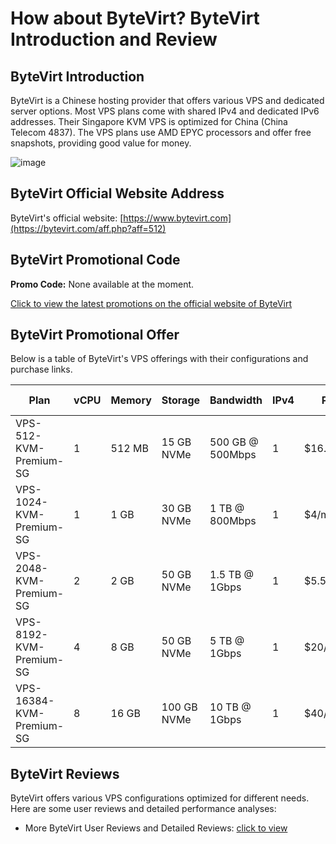 # How about ByteVirt? ByteVirt Introduction and Review

## ByteVirt Introduction

ByteVirt is a Chinese hosting provider that offers various VPS and dedicated server options. Most VPS plans come with shared IPv4 and dedicated IPv6 addresses. Their Singapore KVM VPS is optimized for China (China Telecom 4837). The VPS plans use AMD EPYC processors and offer free snapshots, providing good value for money.

![image](https://github.com/zhehd921/ByteVirt/assets/169760342/244776b5-406e-4210-93d5-01a090b28365)

## ByteVirt Official Website Address

ByteVirt's official website: [https://www.bytevirt.com](https://bytevirt.com/aff.php?aff=512)

## ByteVirt Promotional Code

**Promo Code:** None available at the moment.

[Click to view the latest promotions on the official website of ByteVirt](https://bytevirt.com/aff.php?aff=512)

## ByteVirt Promotional Offer

Below is a table of ByteVirt's VPS offerings with their configurations and purchase links.

| Plan                     | vCPU | Memory | Storage     | Bandwidth       | IPv4 | Price       | Purchase Link                                                                                 |
|--------------------------|------|--------|-------------|-----------------|------|-------------|---------------------------------------------------------------------------------------------|
| VPS-512-KVM-Premium-SG   | 1    | 512 MB | 15 GB NVMe  | 500 GB @ 500Mbps| 1    | $16.88/6mo  | [Purchase](https://bytevirt.com/aff.php?aff=512&pid=197)                                    |
| VPS-1024-KVM-Premium-SG  | 1    | 1 GB   | 30 GB NVMe  | 1 TB @ 800Mbps  | 1    | $4/month    | [Purchase](https://bytevirt.com/aff.php?aff=512&pid=198)                                     |
| VPS-2048-KVM-Premium-SG  | 2    | 2 GB   | 50 GB NVMe  | 1.5 TB @ 1Gbps  | 1    | $5.5/month  | [Purchase](https://bytevirt.com/aff.php?aff=512&pid=199)                                     |
| VPS-8192-KVM-Premium-SG  | 4    | 8 GB   | 50 GB NVMe  | 5 TB @ 1Gbps    | 1    | $20/month   | [Purchase](https://bytevirt.com/aff.php?aff=512&pid=201)                                     |
| VPS-16384-KVM-Premium-SG | 8    | 16 GB  | 100 GB NVMe | 10 TB @ 1Gbps   | 1    | $40/month   | [Purchase](https://bytevirt.com/aff.php?aff=512&pid=202)                                     |

## ByteVirt Reviews

ByteVirt offers various VPS configurations optimized for different needs. Here are some user reviews and detailed performance analyses:

- More ByteVirt User Reviews and Detailed Reviews: [click to view](https://bytevirt.com/aff.php?aff=512)

